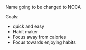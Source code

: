 Name going to be changed to NOCA

Goals: 
- quick and easy
- Habit maker
- Focus away from calories
- Focus towards enjoying habits
